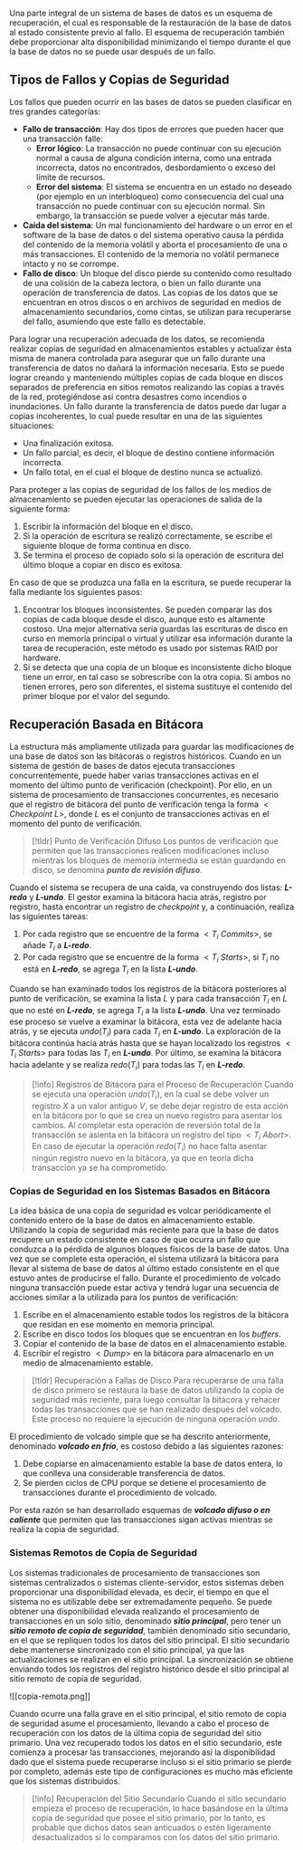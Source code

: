 Una parte integral de un sistema de bases de datos es un esquema de recuperación, el cual es responsable de la restauración de la base de datos al estado consistente previo al fallo. El esquema de recuperación también debe proporcionar alta disponibilidad minimizando el tiempo durante el que la base de datos no se puede usar después de un fallo.

## Tipos de Fallos y Copias de Seguridad

Los fallos que pueden ocurrir en las bases de datos se pueden clasificar en tres grandes categorías:

- **Fallo de transacción**: Hay dos tipos de errores que pueden hacer que una transacción falle:
	- **Error lógico**: La transacción no puede continuar con su ejecución normal a causa de alguna condición interna, como una entrada incorrecta, datos no encontrados, desbordamiento o exceso del límite de recursos.
	- **Error del sistema**: El sistema se encuentra en un estado no deseado (por ejemplo en un interbloqueo) como consecuencia del cual una transacción no puede continuar con su ejecución normal. Sin embargo, la transacción se puede volver a ejecutar más tarde.
- **Caída del sistema**: Un mal funcionamiento del hardware o un error en el software de la base de datos o del sistema operativo causa la pérdida del contenido de la memoria volátil y aborta el procesamiento de una o más transacciones. El contenido de la memoria no volátil permanece intacto y no se corrompe.
- **Fallo de disco**: Un bloque del disco pierde su contenido como resultado de una colisión de la cabeza lectora, o bien un fallo durante una operación de transferencia de datos. Las copias de los datos que se encuentran en otros discos o en archivos de seguridad en medios de almacenamiento secundarios, como cintas, se utilizan para recuperarse del fallo, asumiendo que este fallo es detectable.

Para lograr una recuperación adecuada de los datos, se recomienda realizar copias de seguridad en almacenamientos estables y actualizar ésta misma de manera controlada para asegurar que un fallo durante una transferencia de datos no dañará la información necesaria. Esto se puede lograr creando y manteniendo múltiples copias de cada bloque en discos separados de preferencia en sitios remotos realizando las copias a través de la red, protegiéndose así contra desastres como incendios o inundaciones.
Un fallo durante la transferencia de datos puede dar lugar a copias incoherentes, lo cual puede resultar en una de las siguientes situaciones: 

- Una finalización exitosa.
- Un fallo parcial, es decir, el bloque de destino contiene información incorrecta.
- Un fallo total, en el cual el bloque de destino nunca se actualizó.

Para proteger a las copias de seguridad de los fallos de los medios de almacenamiento se pueden ejecutar las operaciones de salida de la siguiente forma:

1. Escribir la información del bloque en el disco.
2. Si la operación de escritura se realizó correctamente, se escribe el siguiente bloque de forma continua en disco.
3. Se termina el proceso de copiado solo si la operación de escritura del último bloque a copiar en disco es exitosa.

En caso de que se produzca una falla en la escritura, se puede recuperar la falla mediante los siguientes pasos:

1. Encontrar los bloques inconsistentes. Se pueden comparar las dos copias de cada bloque desde el disco, aunque esto es altamente costoso. Una mejor alternativa sería guardas las escrituras de disco en curso en memoria principal o virtual y utilizar esa información durante la tarea de recuperación, este método es usado por sistemas RAID por hardware.
2. Si se detecta que una copia de un bloque es inconsistente dicho bloque tiene un error, en tal caso se sobrescribe con la otra copia. Si ambos no tienen errores, pero son diferentes, el sistema sustituye el contenido del primer bloque por el valor del segundo.

## Recuperación Basada en Bitácora

La estructura más ampliamente utilizada para guardar las modificaciones de una base de datos son las bitácoras o registros históricos. Cuando en un sistema de gestión de bases de datos ejecuta transacciones concurrentemente, puede haber varias transacciones activas en el momento del último punto de verificación (checkpoint). Por ello, en un sistema de procesamiento de transacciones concurrentes, es necesario que el registro de bitácora del punto de verificación tenga la forma $<Checkpoint \ L>$, donde $L$ es el conjunto de transacciones activas en el momento del punto de verificación.

>[!tldr] Punto de Verificación Difuso
>Los puntos de verificación que permiten que las transacciones realicen modificaciones incluso mientras los bloques de memoria intermedia se están guardando en disco, se denomina ***punto de revisión difuso***.

Cuando el sistema se recupera de una caída, va construyendo dos listas: _**L-redo**_ y _**L-undo**_. El gestor examina la bitácora hacia atrás, registro por registro, hasta encontrar un registro de _checkpoint_ y, a continuación, realiza las siguientes tareas:

1. Por cada registro que se encuentre de la forma $<T_i \ Commits>$, se añade $T_i$ a _**L-redo**_.
2. Por cada registro que se encuentre de la forma $<T_i \ Starts>$, si $T_i$ no está en _**L-redo**_, se agrega $T_i$ en la lista _**L-undo**_.

Cuando se han examinado todos los registros de la bitácora posteriores al punto de verificación, se examina la lista $L$ y para cada transacción $T_i$ en $L$ que no esté en _**L-redo**_, se agrega $T_i$ a la lista _**L-undo**_.
Una vez terminado ese proceso se vuelve a examinar la bitácora, esta vez de adelante hacia atrás, y se ejecuta $undo(T_i)$ para cada $T_i$ en _**L-undo**_. La exploración de la bitácora continúa hacia atrás hasta que se hayan localizado los registros $<T_i \ Starts>$ para todas las $T_i$ en _**L-undo**_. Por último, se examina la bitácora hacia adelante y se realiza $redo(T_i)$ para todas las $T_i$ en _**L-redo**_.

>[!info] Registros de Bitácora para el Proceso de Recuperación
>Cuando se ejecuta una operación $undo(T_i)$, en la cual se debe volver un registro $X$ a un valor antiguo $V$, se debe dejar registro de esta acción en la bitácora por lo que se crea un nuevo registro para asentar los cambios. Al completar esta operación de reversión total de la transacción se asienta en la bitácora un registro del tipo $<T_i \ Abort>$.
>En caso de ejecutar la operación $redo(T_i)$ no hace falta asentar ningún registro nuevo en la bitácora, ya que en teoría dicha transacción ya se ha comprometido.

### Copias de Seguridad en los Sistemas Basados en Bitácora

La idea básica de una copia de seguridad es volcar periódicamente el contenido entero de la base de datos en almacenamiento estable. Utilizando la copia de seguridad más reciente para que la base de datos recupere un estado consistente en caso de que ocurra un fallo que conduzca a la pérdida de algunos bloques físicos de la base de datos.
Una vez que se complete esta operación, el sistema utilizará la bitácora para llevar al sistema de base de datos al último estado consistente en el que estuvo antes de producirse el fallo. Durante el procedimiento de volcado ninguna transacción puede estar activa y tendrá lugar una secuencia de acciones similar a la utilizada para los puntos de verificación:

1. Escribe en el almacenamiento estable todos los registros de la bitácora que residan en ese momento en memoria principal.
2. Escribe en disco todos los bloques que se encuentran en los *buffers*.
3. Copiar el contenido de la base de datos en el almacenamiento estable.
4. Escribir el registro $<Dump>$ en la bitácora para almacenarlo en un medio de almacenamiento estable.

>[!tldr] Recuperación a Fallas de Disco 
>Para recuperarse de una falla de disco primero se restaura la base de datos utilizando la copia de seguridad más reciente, para luego consultar la bitácora y rehacer todas las transacciones que se han realizado después del volcado. Este proceso no requiere la ejecución de ninguna operación $undo$.

El procedimiento de volcado simple que se ha descrito anteriormente, denominado ***volcado en frío***, es costoso debido a las siguientes razones: 

1. Debe copiarse en almacenamiento estable la base de datos entera, lo que conlleva una considerable transferencia de datos.
2. Se pierden ciclos de CPU porque se detiene el procesamiento de transacciones durante el procedimiento de volcado.

Por esta razón se han desarrollado esquemas de ***volcado difuso o en caliente*** que permiten que las transacciones sigan activas mientras se realiza la copia de seguridad.

### Sistemas Remotos de Copia de Seguridad

Los sistemas tradicionales de procesamiento de transacciones son sistemas centralizados o sistemas cliente-servidor, estos sistemas deben proporcionar una disponibilidad elevada, es decir, el tiempo en que el sistema no es utilizable debe ser extremadamente pequeño.
Se puede obtener una disponibilidad elevada realizando el procesamiento de transacciones en un solo sitio, denominado ***sitio principal***, pero tener un ***sitio remoto de copia de seguridad***, también denominado sitio secundario, en el que se repliquen todos los datos del sitio principal. El sitio secundario debe mantenerse sincronizado con el sitio principal, ya que las actualizaciones se realizan en el sitio principal. La sincronización se obtiene enviando todos los registros del registro histórico desde el sitio principal al sitio remoto de copia de seguridad.

![[copia-remota.png]]

Cuando ocurre una falla grave en el sitio principal, el sitio remoto de copia de seguridad asume el procesamiento, llevando a cabo el proceso de recuperación con los datos de la última copia de seguridad del sitio primario. Una vez recuperado todos los datos en el sitio secundario, este comienza a procesar las transacciones, mejorando así la disponibilidad dado que el sistema puede recuperarse incluso si el sitio primario se pierde por completo, además este tipo de configuraciones es mucho más eficiente que los sistemas distribuidos.

>[!info] Recuperación del Sitio Secundario
>Cuando el sitio secundario empieza el proceso de recuperación, lo hace basándose en la última copia de seguridad que posee el sitio primario, por lo tanto, es probable que dichos datos sean anticuados o estén ligeramente desactualizados si lo comparamos con los datos del sitio primario.
